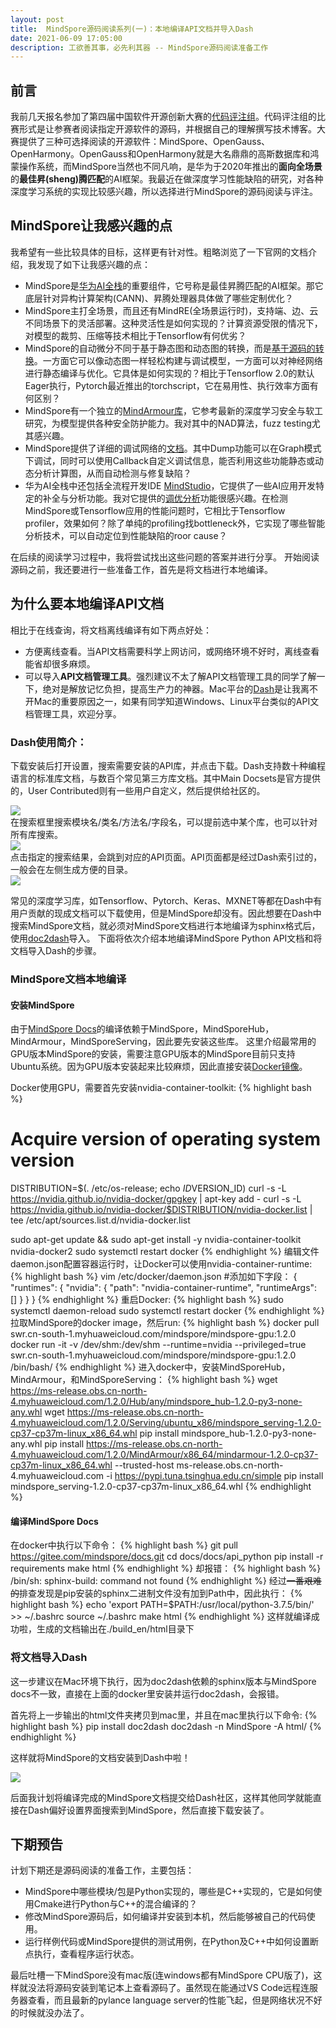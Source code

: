 ```yaml
---
layout: post
title:  MindSpore源码阅读系列(一)：本地编译API文档并导入Dash
date: 2021-06-09 17:05:00
description: 工欲善其事，必先利其器 -- MindSpore源码阅读准备工作
---
```

## 前言
我前几天报名参加了第四届中国软件开源创新大赛的[代码评注组](https://www.educoder.net/competitions/index/gcc-annotation-2021)。代码评注组的比赛形式是让参赛者阅读指定开源软件的源码，并根据自己的理解撰写技术博客。大赛提供了三种可选择阅读的开源软件：MindSpore、OpenGauss、OpenHarmony。OpenGauss和OpenHarmony就是大名鼎鼎的高斯数据库和鸿蒙操作系统，而MindSpore当然也不同凡响，是华为于2020年推出的**面向全场景**的**最佳昇(sheng)腾匹配**的AI框架。我最近在做深度学习性能缺陷的研究，对各种深度学习系统的实现比较感兴趣，所以选择进行MindSpore的源码阅读与评注。

## MindSpore让我感兴趣的点
我希望有一些比较具体的目标，这样更有针对性。粗略浏览了一下官网的文档介绍，我发现了如下让我感兴趣的点：
- MindSpore是[华为AI全栈](https://www.mindspore.cn/tutorial/zh-CN/r1.2/introduction.html)的重要组件，它号称是最佳昇腾匹配的AI框架。那它底层针对异构计算架构(CANN)、昇腾处理器具体做了哪些定制优化？
- MindSpore主打全场景，而且还有MindRE(全场景运行时)，支持端、边、云不同场景下的灵活部署。这种灵活性是如何实现的？计算资源受限的情况下，对模型的裁剪、压缩等技术相比于Tensorflow有何优劣？
- MindSpore的自动微分不同于基于静态图和动态图的转换，而是[基于源码的转换](https://gitee.com/mindspore/mindspore#%E8%87%AA%E5%8A%A8%E5%BE%AE%E5%88%86)。一方面它可以像动态图一样轻松构建与调试模型，一方面可以对神经网络进行静态编译与优化。它具体是如何实现的？相比于Tensorflow 2.0的默认Eager执行，Pytorch最近推出的torchscript，它在易用性、执行效率方面有何区别？
- MindSpore有一个独立的[MindArmour库](https://www.mindspore.cn/tutorial/training/zh-CN/r1.2/advanced_use/improve_model_security_nad.html)，它参考最新的深度学习安全与软工研究，为模型提供各种安全防护能力。我对其中的NAD算法，fuzz testing尤其感兴趣。
- MindSpore提供了详细的调试网络的[文档](https://www.mindspore.cn/tutorial/training/zh-CN/r1.2/advanced_use/debug_in_pynative_mode.html)。其中Dump功能可以在Graph模式下调试，同时可以使用Callback自定义调试信息，能否利用这些功能静态或动态分析计算图，从而自动检测与修复缺陷？
-  华为AI全栈中还包括全流程开发IDE [MindStudio](https://www.hiascend.com/software/mindstudio)，它提供了一些AI应用开发特定的补全与分析功能。我对它提供的[调优分析](https://support.huaweicloud.com/usermanual-mindstudio301/atlasms_02_0624.html)功能很感兴趣。在检测MindSpore或Tensorflow应用的性能问题时，它相比于Tensorflow profiler，效果如何？除了单纯的profiling找bottleneck外，它实现了哪些智能分析技术，可以自动定位到性能缺陷的roor cause？

在后续的阅读学习过程中，我将尝试找出这些问题的答案并进行分享。
开始阅读源码之前，我还要进行一些准备工作，首先是将文档进行本地编译。

## 为什么要本地编译API文档
相比于在线查询，将文档离线编译有如下两点好处：
- 方便离线查看。当API文档需要科学上网访问，或网络环境不好时，离线查看能省却很多麻烦。
- 可以导入**API文档管理工具**。强烈建议不太了解API文档管理工具的同学了解一下，绝对是解放记忆负担，提高生产力的神器。Mac平台的[Dash](https://www.zhihu.com/question/25223058)是让我离不开Mac的重要原因之一，如果有同学知道Windows、Linux平台类似的API文档管理工具，欢迎分享。

### Dash使用简介：
下载安装后打开设置，搜索需要安装的API库，并点击下载。Dash支持数十种编程语言的标准库文档，与数百个常见第三方库文档。其中Main Docsets是官方提供的，User Contributed则有一些用户自定义，然后提供给社区的。
<div class="col-sm mt-3 mt-md-0">
        <img class="img-fluid rounded z-depth-1" src="{{ site.baseurl }}/assets/img/ms/1/dash_install.png">
</div>
在搜索框里搜索模块名/类名/方法名/字段名，可以提前选中某个库，也可以针对所有库搜索。
<div class="col-sm mt-3 mt-md-0">
        <img class="img-fluid rounded z-depth-1" src="{{ site.baseurl }}/assets/img/ms/1/dash_search.png">
</div>
点击指定的搜索结果，会跳到对应的API页面。API页面都是经过Dash索引过的，一般会在左侧生成方便的目录。
<div class="col-sm mt-3 mt-md-0">
        <img class="img-fluid rounded z-depth-1" src="{{ site.baseurl }}/assets/img/ms/1/dash_view.png">
</div>

常见的深度学习库，如Tensorflow、Pytorch、Keras、MXNET等都在Dash中有用户贡献的现成文档可以下载使用，但是MindSpore却没有。因此想要在Dash中搜索MindSpore文档，就必须对MindSpore文档进行本地编译为sphinx格式后，使用[doc2dash](https://github.com/Kapeli/Dash-User-Contributions#contribute-a-new-docset)导入。
下面将依次介绍本地编译MindSpore Python API文档和将文档导入Dash的步骤。
### MindSpore文档本地编译

#### 安装MindSpore
由于[MindSpore Docs](https://gitee.com/mindspore/docs)的编译依赖于MindSpore，MindSporeHub，MindArmour，MindSporeServing，因此要先安装这些库。
这里介绍最常用的GPU版本MindSpore的安装，需要注意GPU版本的MindSpore目前只支持Ubuntu系统。因为GPU版本安装起来比较麻烦，因此直接安装[Docker镜像](https://www.mindspore.cn/install/)。


Docker使用GPU，需要首先安装nvidia-container-toolkit:
{% highlight bash %}
# Acquire version of operating system version
DISTRIBUTION=$(. /etc/os-release; echo $ID$VERSION_ID)
curl -s -L https://nvidia.github.io/nvidia-docker/gpgkey | apt-key add -
curl -s -L https://nvidia.github.io/nvidia-docker/$DISTRIBUTION/nvidia-docker.list | tee /etc/apt/sources.list.d/nvidia-docker.list

sudo apt-get update && sudo apt-get install -y nvidia-container-toolkit nvidia-docker2
sudo systemctl restart docker
{% endhighlight %}
编辑文件daemon.json配置容器运行时，让Docker可以使用nvidia-container-runtime:
{% highlight bash %}
vim /etc/docker/daemon.json
#添加如下字段：
{
    "runtimes": {
        "nvidia": {
            "path": "nvidia-container-runtime",
            "runtimeArgs": []
        }
    }
}
{% endhighlight %}
重启Docker:
{% highlight bash %}
sudo systemctl daemon-reload
sudo systemctl restart docker
{% endhighlight %}
拉取MindSpore的docker image，然后run:
{% highlight bash %}
docker pull swr.cn-south-1.myhuaweicloud.com/mindspore/mindspore-gpu:1.2.0
docker run -it -v /dev/shm:/dev/shm --runtime=nvidia --privileged=true swr.cn-south-1.myhuaweicloud.com/mindspore/mindspore-gpu:1.2.0 /bin/bash/
{% endhighlight %}
进入docker中，安装MindSporeHub，MindArmour，和MindSporeServing：
{% highlight bash %}
wget https://ms-release.obs.cn-north-4.myhuaweicloud.com/1.2.0/Hub/any/mindspore_hub-1.2.0-py3-none-any.whl
wget https://ms-release.obs.cn-north-4.myhuaweicloud.com/1.2.0/Serving/ubuntu_x86/mindspore_serving-1.2.0-cp37-cp37m-linux_x86_64.whl
pip install mindspore_hub-1.2.0-py3-none-any.whl
pip install https://ms-release.obs.cn-north-4.myhuaweicloud.com/1.2.0/MindArmour/x86_64/mindarmour-1.2.0-cp37-cp37m-linux_x86_64.whl --trusted-host ms-release.obs.cn-north-4.myhuaweicloud.com -i https://pypi.tuna.tsinghua.edu.cn/simple
pip install mindspore_serving-1.2.0-cp37-cp37m-linux_x86_64.whl
{% endhighlight %}
#### 编译MindSpore Docs
在docker中执行以下命令：
{% highlight bash %}
git pull https://gitee.com/mindspore/docs.git
cd docs/docs/api_python
pip install -r requirements
make html
{% endhighlight %}
却报错：
{% highlight bash %}
/bin/sh: sphinx-build: command not found
{% endhighlight %}
经过~~一番艰难的~~排查发现是pip安装的sphinx二进制文件没有加到Path中，因此执行：
{% highlight bash %}
echo 'export PATH=$PATH:/usr/local/python-3.7.5/bin/' >> ~/.bashrc
source ~/.bashrc
make html
{% endhighlight %}
这样就编译成功啦，生成的文档输出在./build_en/html目录下
### 将文档导入Dash
这一步建议在Mac环境下执行，因为doc2dash依赖的sphinx版本与MindSpore docs不一致，直接在上面的docker里安装并运行doc2dash，会报错。

首先将上一步输出的html文件夹拷贝到mac里，并且在mac里执行以下命令:
{% highlight bash %}
pip install doc2dash
doc2dash -n MindSpore -A html/
{% endhighlight %}

这样就将MindSpore的文档安装到Dash中啦！
<div class="col-sm mt-3 mt-md-0">
        <img class="img-fluid rounded z-depth-1" src="{{ site.baseurl }}/assets/img/ms/1/dash_ms.png">
</div>

后面我计划将编译完成的MindSpore文档提交给Dash社区，这样其他同学就能直接在Dash偏好设置界面搜索到MindSpore，然后直接下载安装了。

## 下期预告
计划下期还是源码阅读的准备工作，主要包括：
- MindSpore中哪些模块/包是Python实现的，哪些是C++实现的，它是如何使用Cmake进行Python与C++的混合编译的？
- 修改MindSpore源码后，如何编译并安装到本机，然后能够被自己的代码使用。
- 运行样例代码或MindSpore提供的测试用例，在Python及C++中如何设置断点执行，查看程序运行状态。

最后吐槽一下MindSpore没有mac版(连windows都有MindSpore CPU版了)，这样就没法将源码安装到笔记本上查看源码了。虽然现在能通过VS Code远程连服务器查看，而且最新的pylance language server的性能飞起，但是网络状况不好的时候就没办法了。